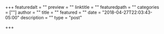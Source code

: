 +++
featuredalt = ""
preview = ""
linktitle = ""
featuredpath = ""
categories = [""]
author = ""
title = ""
featured = ""
date = "2018-04-27T22:03:43-05:00"
description = ""
type = "post"

+++

